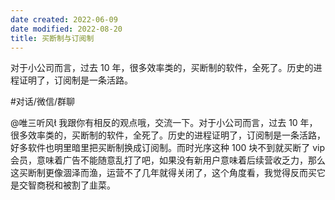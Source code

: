 ```yaml
---
date created: 2022-06-09
date modified: 2022-08-20
title: 买断制与订阅制
---
```


对于小公司而言，过去 10 年，很多效率类的，买断制的软件，全死了。历史的进程证明了，订阅制是一条活路。

#对话/微信/群聊

@唯三听风 我跟你有相反的观点哦，交流一下。对于小公司而言，过去 10 年，很多效率类的，买断制的软件，全死了。历史的进程证明了，订阅制是一条活路，好多软件也明里暗里把买断制换成订阅制。而时光序这种 100 块不到就买断了 vip 会员，意味着广告不能随意乱打了吧，如果没有新用户意味着后续营收乏力，那么这买断制更像涸泽而渔，运营不了几年就得关闭了，这个角度看，我觉得反而买它是交智商税和被割了韭菜。
